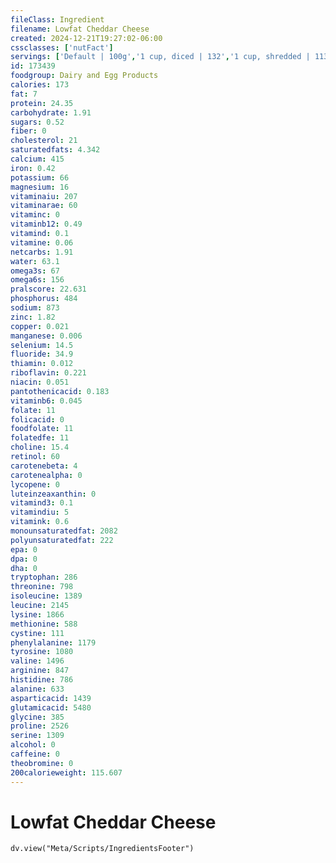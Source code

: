 ```yaml
---
fileClass: Ingredient
filename: Lowfat Cheddar Cheese
created: 2024-12-21T19:27:02-06:00
cssclasses: ['nutFact']
servings: ['Default | 100g','1 cup, diced | 132','1 cup, shredded | 113','1 oz | 28.4','1 cubic inch | 17','1 slice (1 oz) | 28']
id: 173439
foodgroup: Dairy and Egg Products
calories: 173
fat: 7
protein: 24.35
carbohydrate: 1.91
sugars: 0.52
fiber: 0
cholesterol: 21
saturatedfats: 4.342
calcium: 415
iron: 0.42
potassium: 66
magnesium: 16
vitaminaiu: 207
vitaminarae: 60
vitaminc: 0
vitaminb12: 0.49
vitamind: 0.1
vitamine: 0.06
netcarbs: 1.91
water: 63.1
omega3s: 67
omega6s: 156
pralscore: 22.631
phosphorus: 484
sodium: 873
zinc: 1.82
copper: 0.021
manganese: 0.006
selenium: 14.5
fluoride: 34.9
thiamin: 0.012
riboflavin: 0.221
niacin: 0.051
pantothenicacid: 0.183
vitaminb6: 0.045
folate: 11
folicacid: 0
foodfolate: 11
folatedfe: 11
choline: 15.4
retinol: 60
carotenebeta: 4
carotenealpha: 0
lycopene: 0
luteinzeaxanthin: 0
vitamind3: 0.1
vitamindiu: 5
vitamink: 0.6
monounsaturatedfat: 2082
polyunsaturatedfat: 222
epa: 0
dpa: 0
dha: 0
tryptophan: 286
threonine: 798
isoleucine: 1389
leucine: 2145
lysine: 1866
methionine: 588
cystine: 111
phenylalanine: 1179
tyrosine: 1080
valine: 1496
arginine: 847
histidine: 786
alanine: 633
asparticacid: 1439
glutamicacid: 5480
glycine: 385
proline: 2526
serine: 1309
alcohol: 0
caffeine: 0
theobromine: 0
200calorieweight: 115.607
---
```


# Lowfat Cheddar Cheese

```dataviewjs
dv.view("Meta/Scripts/IngredientsFooter")
```